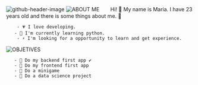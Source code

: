 
![github-header-image](https://github.com/LittleMari/LittleMari/assets/134427300/af13c1b7-2ff9-4da7-abd3-25489e755ae1)
![ABOUT ME](https://github.com/LittleMari/LittleMari/assets/134427300/be237961-c12d-4b4f-aef6-2bcba5ce83c7)
ㅤㅤHi! 🎀 My name is Maria. I have 23 years old and there is some things about me. 🌸
       
        - 💗 I love developing.
    ㅤㅤ- 🔨 I'm currently learning python.
        - ⚡ I'm looking for a opportunity to learn and get experience.
       

![OBJETIVES](https://github.com/LittleMari/LittleMari/assets/134427300/3801def7-9e8a-4484-897e-9447d80fb285)

       - 💟 Do my backend first app ✔️
       - 💟 Do my frontend first app
       - 💟 Do a minigame 
       - 💟 Do a data science project


<!--
**LittleMari/LittleMari** is a ✨ _special_ ✨ repository because its `README.md` (this file) appears on your GitHub profile.

Here are some ideas to get you started:

- 🔭 I’m currently working on ...
- 🌱 I’m currently learning ...
- 👯 I’m looking to collaborate on ...
- 🤔 I’m looking for help with ...
- 💬 Ask me about ...
- 📫 How to reach me: ...
- 😄 Pronouns: ...
- ⚡ Fun fact: ...
-->
